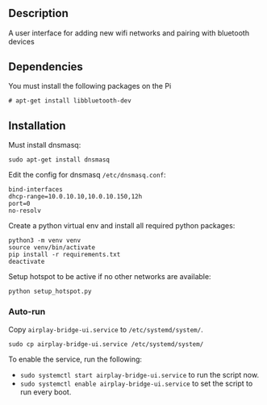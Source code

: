 # 
## Description
A user interface for adding new wifi networks and pairing with bluetooth devices

## Dependencies
You must install the following packages on the Pi
```
# apt-get install libbluetooth-dev
```

## Installation
Must install dnsmasq:
```
sudo apt-get install dnsmasq
```

Edit the config for dnsmasq ``/etc/dnsmasq.conf``:
```
bind-interfaces
dhcp-range=10.0.10.10,10.0.10.150,12h
port=0
no-resolv
```

Create a python virtual env and install all required python packages:
```
python3 -m venv venv
source venv/bin/activate
pip install -r requirements.txt
deactivate
```

Setup hotspot to be active if no other networks are available:
```
python setup_hotspot.py
```

### Auto-run
Copy `airplay-bridge-ui.service` to `/etc/systemd/system/`.

``
sudo cp airplay-bridge-ui.service /etc/systemd/system/
``

To enable the service, run the following: 

* `sudo systemctl start airplay-bridge-ui.service` to run the script now.
* `sudo systemctl enable airplay-bridge-ui.service` to set the script to run every boot.